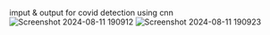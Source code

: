 imput & output for covid detection using cnn
![Screenshot 2024-08-11 190912](https://github.com/user-attachments/assets/2598c180-9c2d-4736-bda0-1ace91c94ad3)
![Screenshot 2024-08-11 190923](https://github.com/user-attachments/assets/dcb9fb9f-62bd-4860-86f6-7ff51b47544d)
